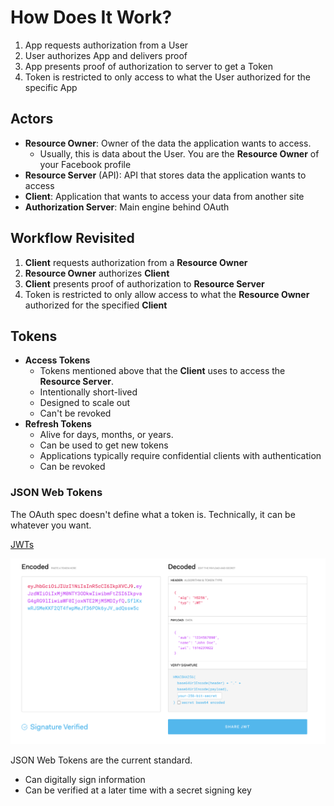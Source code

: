 # How Does It Work?

1. App requests authorization from a User
2. User authorizes App and delivers proof
3. App presents proof of authorization to server to get a Token
4. Token is restricted to only access to what the User authorized for the specific App

## Actors

- **Resource Owner**: Owner of the data the application wants to access.
  - Usually, this is data about the User. You are the **Resource Owner** of your Facebook profile
- **Resource Server** (API): API that stores data the application wants to access
- **Client**: Application that wants to access your data from another site
- **Authorization Server**: Main engine behind OAuth

## Workflow Revisited

1. **Client** requests authorization from a **Resource Owner**
2. **Resource Owner** authorizes **Client**
3. **Client** presents proof of authorization to **Resource Server**
4. Token is restricted to only allow access to what the **Resource Owner** authorized for the specified **Client**

## Tokens

- **Access Tokens**
  - Tokens mentioned above that the **Client** uses to access the **Resource Server**.
  - Intentionally short-lived
  - Designed to scale out
  - Can't be revoked
- **Refresh Tokens**
  - Alive for days, months, or years.
  - Can be used to get new tokens
  - Applications typically require confidential clients with authentication
  - Can be revoked

### JSON Web Tokens

The OAuth spec doesn't define what a token is. Technically, it can be whatever you want.

[JWTs](<https://jwt.io/>)

![JWT Example](./assets/jwt.png)

JSON Web Tokens are the current standard.

- Can digitally sign information
- Can be verified at a later time with a secret signing key
